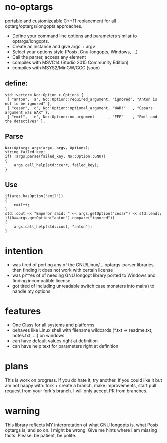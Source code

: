 # no-optargs
portable and customizeable C++11 replacement for all optarg/optargs/longopts approaches.
* Define your command line options and parameters similar to optargs/longopts.
* Create an instance and give argc + argv
* Select your options style (Posix, Gnu-longopts, Windows, ...)
* Call the parser, access any element
* compiles with MSVC14 (Studio 2015 Community Edition)
* compiles with MSYS2/MinGW/GCC (soon)

## define:
```
std::vector< No::Option > Options {
 { "anton", 'a', No::Option::required_argument, "ignored", "Anton is not to be ignored" },
 { "cesar", 'c', No::Option::optional_argument, "WAR!"   , "Cesars argument was WAR" },
 { "emil",  'e', No::Option::no_argument      , "EEE"    , "Emil and the detectives" },
```

## Parse
```
No::Optargs args(argc, argv, Options);
string failed_key;
if( !args.parse(failed_key, No::Option::GNU))
{
    args.call_help(std::cerr, failed_key);
}
```
## Use
```
if(args.hasOption("emil"))
{
    emil++;
}
std::cout << "Emperor said: " << args.getOption("cesar") << std::endl;
if(0==args.getOption("anton").compare("ignored"))
{
    args.call_help(std::cout, "anton");
}
```

# intention
* was tired of porting any of the GNU/Linux/... optargs-parser libraries, then finding it does not work with certain license
* was pi**es of of needing GNU longopt library ported to Windows and finding incompatible license
* got tired of including unreadable switch case monsters into main() to handle my options

# features
* One Class for all systems and platforms
* behaves like Linux shell with filename wildcards (*.txt -> readme.txt, notes.txt, ...) on windows
* can have default values right at definition
* can have help text for parameters right at definition

# plans
This is work on progress. If you do hate it, try another.
If you could like it but am not happy with: fork + create a branch, make improvements, start pull request from your fork's branch.
I will only accept PR from branches.

# warning
This library reflects MY interpretation of what GNU longopts is, what Posix optargs is, and so on. I might be wrong. 
Give me hints where I am missing facts.
Please: be patient, be polite.
